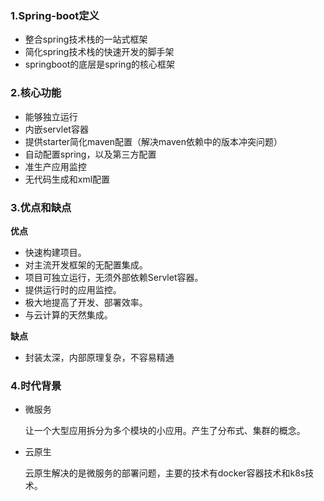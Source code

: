 ### 1.Spring-boot定义

- 整合spring技术栈的一站式框架
- 简化spring技术栈的快速开发的脚手架
- springboot的底层是spring的核心框架

### 2.核心功能

- 能够独立运行
- 内嵌servlet容器
- 提供starter简化maven配置（解决maven依赖中的版本冲突问题）
- 自动配置spring，以及第三方配置
- 准生产应用监控
- 无代码生成和xml配置

### 3.优点和缺点

**优点**

- 快速构建项目。
- 对主流开发框架的无配置集成。
- 项目可独立运行，无须外部依赖Servlet容器。
- 提供运行时的应用监控。
- 极大地提高了开发、部署效率。
- 与云计算的天然集成。

**缺点**

- 封装太深，内部原理复杂，不容易精通

### 4.时代背景

- 微服务

  让一个大型应用拆分为多个模块的小应用。产生了分布式、集群的概念。

- 云原生

  云原生解决的是微服务的部署问题，主要的技术有docker容器技术和k8s技术。